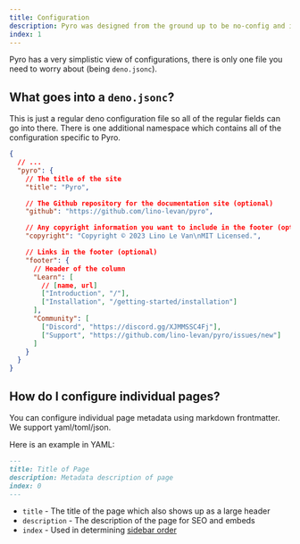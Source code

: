 ```yaml
---
title: Configuration
description: Pyro was designed from the ground up to be no-config and incredibly fast.
index: 1
---
```


Pyro has a very simplistic view of configurations, there is only one file you
need to worry about (being `deno.jsonc`).

## What goes into a `deno.jsonc`?

This is just a regular deno configuration file so all of the regular fields can
go into there. There is one additional namespace which contains all of the
configuration specific to Pyro.

```json
{
  // ...
  "pyro": {
    // The title of the site
    "title": "Pyro",

    // The Github repository for the documentation site (optional)
    "github": "https://github.com/lino-levan/pyro",

    // Any copyright information you want to include in the footer (optional)
    "copyright": "Copyright © 2023 Lino Le Van\nMIT Licensed.",

    // Links in the footer (optional)
    "footer": {
      // Header of the column
      "Learn": [
        // [name, url]
        ["Introduction", "/"],
        ["Installation", "/getting-started/installation"]
      ],
      "Community": [
        ["Discord", "https://discord.gg/XJMMSSC4Fj"],
        ["Support", "https://github.com/lino-levan/pyro/issues/new"]
      ]
    }
  }
}
```

## How do I configure individual pages?

You can configure individual page metadata using markdown frontmatter. We
support yaml/toml/json.

Here is an example in YAML:

```md
---
title: Title of Page
description: Metadata description of page
index: 0
---
```

- `title` - The title of the page which also shows up as a large header
- `description` - The description of the page for SEO and embeds
- `index` - Used in determining [sidebar order](/guides/docs/sidebar)
